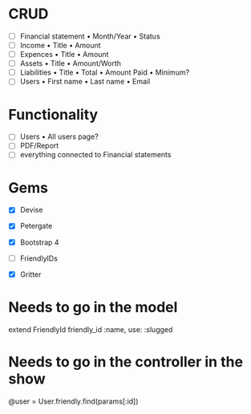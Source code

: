 # CRUD
- [ ] Financial statement
      • Month/Year
      • Status
- [ ] Income
      • Title
      • Amount
- [ ] Expences
      • Title
      • Amount
- [ ] Assets
      • Title
      • Amount/Worth
- [ ] Liabilities
      • Title
      • Total
      • Amount Paid
      • Minimum?
- [ ] Users
      • First name
      • Last name
      • Email

# Functionality
- [ ] Users
      • All users page?
- [ ] PDF/Report
- [ ] everything connected to Financial statements

# Gems
- [X] Devise
- [X] Petergate
- [X] Bootstrap 4
- [ ] FriendlyIDs
- [X] Gritter


# Needs to go in the model
  extend FriendlyId
  friendly_id :name, use: :slugged

# Needs to go in the controller in the show
  @user = User.friendly.find(params[:id])